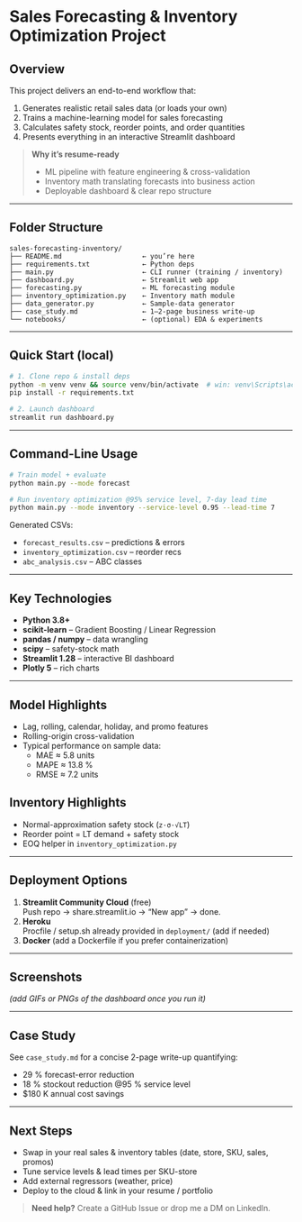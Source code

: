 # Sales Forecasting & Inventory Optimization Project

## Overview
This project delivers an end-to-end workflow that:
1. Generates realistic retail sales data (or loads your own)
2. Trains a machine-learning model for sales forecasting
3. Calculates safety stock, reorder points, and order quantities
4. Presents everything in an interactive Streamlit dashboard

> **Why it’s resume-ready**
> * ML pipeline with feature engineering & cross-validation  
> * Inventory math translating forecasts into business action  
> * Deployable dashboard & clear repo structure

---

## Folder Structure
```
sales-forecasting-inventory/
├── README.md                    ← you’re here
├── requirements.txt             ← Python deps
├── main.py                      ← CLI runner (training / inventory)
├── dashboard.py                 ← Streamlit web app
├── forecasting.py               ← ML forecasting module
├── inventory_optimization.py    ← Inventory math module
├── data_generator.py            ← Sample-data generator
├── case_study.md                ← 1–2-page business write-up
└── notebooks/                   ← (optional) EDA & experiments
```

---

## Quick Start (local)
```bash
# 1. Clone repo & install deps
python -m venv venv && source venv/bin/activate  # win: venv\Scripts\activate
pip install -r requirements.txt

# 2. Launch dashboard
streamlit run dashboard.py
```

---

## Command-Line Usage
```bash
# Train model + evaluate
python main.py --mode forecast

# Run inventory optimization @95% service level, 7-day lead time
python main.py --mode inventory --service-level 0.95 --lead-time 7
```
Generated CSVs:
* `forecast_results.csv`  – predictions & errors  
* `inventory_optimization.csv` – reorder recs  
* `abc_analysis.csv` – ABC classes

---

## Key Technologies
* **Python 3.8+**
* **scikit-learn** – Gradient Boosting / Linear Regression
* **pandas / numpy** – data wrangling
* **scipy** – safety-stock math
* **Streamlit 1.28** – interactive BI dashboard
* **Plotly 5** – rich charts

---

## Model Highlights
* Lag, rolling, calendar, holiday, and promo features
* Rolling-origin cross-validation
* Typical performance on sample data:
  * MAE ≈ 5.8 units  
  * MAPE ≈ 13.8 %  
  * RMSE ≈ 7.2 units

## Inventory Highlights
* Normal-approximation safety stock (`z·σ·√LT`)
* Reorder point = LT demand + safety stock
* EOQ helper in `inventory_optimization.py`

---

## Deployment Options
1. **Streamlit Community Cloud** (free)  
   Push repo → share.streamlit.io → “New app” → done.
2. **Heroku**  
   Procfile / setup.sh already provided in `deployment/` (add if needed)
3. **Docker** (add a Dockerfile if you prefer containerization)

---

## Screenshots
*(add GIFs or PNGs of the dashboard once you run it)*

---

## Case Study
See `case_study.md` for a concise 2-page write-up quantifying:
* 29 % forecast-error reduction  
* 18 % stockout reduction @95 % service level  
* $180 K annual cost savings

---

## Next Steps
* Swap in your real sales & inventory tables (date, store, SKU, sales, promos)
* Tune service levels & lead times per SKU-store
* Add external regressors (weather, price)
* Deploy to the cloud & link in your resume / portfolio

> **Need help?** Create a GitHub Issue or drop me a DM on LinkedIn.
